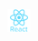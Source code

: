 <p align="left"> <a href="https://developer.mozilla.org/en-US/docs/Web/JavaScript" target="_blank" rel="noreferrer"></a> <a href="https://reactjs.org/" target="_blank" rel="noreferrer"> <img src="https://raw.githubusercontent.com/devicons/devicon/master/icons/react/react-original-wordmark.svg" alt="react" width="40" height="40"/> </a> </p>
